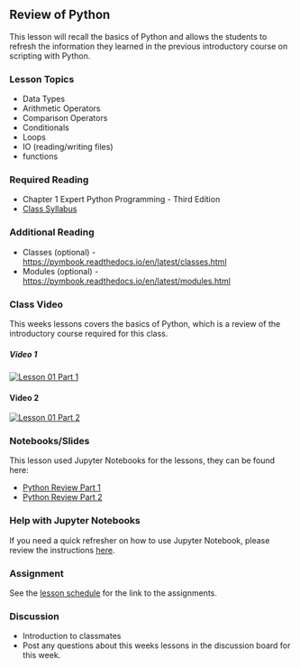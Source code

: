 
## Review of Python 

This lesson will recall the basics of Python and allows the students to refresh the information they learned in the previous introductory course on scripting with Python.


### Lesson Topics

- Data Types
- Arithmetic Operators
- Comparison Operators
- Conditionals
- Loops
- IO (reading/writing files)
- functions

### Required Reading
	
- Chapter 1 Expert Python Programming - Third Edition	
- [Class Syllabus](https://achapkowski.github.io/AS.430.618/syllabus/syllabus.html)

### Additional Reading

- Classes (optional) - https://pymbook.readthedocs.io/en/latest/classes.html
- Modules (optional) - https://pymbook.readthedocs.io/en/latest/modules.html

### Class Video

This weeks lessons covers the basics of Python, which is a review of the introductory course required for this class. 

##### Video 1

[![Lesson 01 Part 1](http://img.youtube.com/vi/63XPsSbEtvE/0.jpg)](https://www.youtube.com/watch?v=63XPsSbEtvE "Lesson 01 Part 1")

#### Video 2

[![Lesson 01 Part 2](http://img.youtube.com/vi/0zWY5N9EIYA/0.jpg)](https://www.youtube.com/watch?v=0zWY5N9EIYA "Lesson 01 Part 2")


### Notebooks/Slides

This lesson used Jupyter Notebooks for the lessons, they can be found here:

+ [Python Review Part 1](https://github.com/achapkowski/AS.430.618/blob/gh-pages/lessons/01/Lesson%2001%20-%20Review%20of%20Python%20Part%201.ipynb)
+ [Python Review Part 2](https://github.com/achapkowski/AS.430.618/blob/gh-pages/lessons/01/Lesson%2001%20part%202%20-%20Introduction%20to%20Python%20Part%202.ipynb)

### Help with Jupyter Notebooks

If you need a quick refresher on how to use Jupyter Notebook, please review the instructions [here](https://achapkowski.github.io/AS.430.618/lessons/01/using-the-jupyter-notebook-environment.html).

### Assignment

See the [lesson schedule](https://achapkowski.github.io/AS.430.618/lessons/lessons.html) for the link to the assignments.

### Discussion 

- Introduction to classmates 
- Post any questions about this weeks lessons in the discussion board for this week.